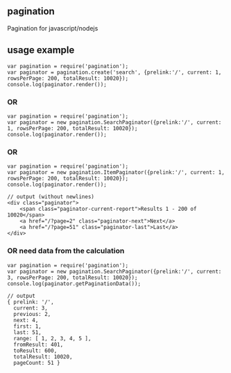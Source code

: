 ## pagination

Pagination for javascript/nodejs

## usage example

	var pagination = require('pagination');
	var paginator = pagination.create('search', {prelink:'/', current: 1, rowsPerPage: 200, totalResult: 10020});
	console.log(paginator.render());

### OR

	var pagination = require('pagination');
	var paginator = new pagination.SearchPaginator({prelink:'/', current: 1, rowsPerPage: 200, totalResult: 10020});
	console.log(paginator.render());

### OR 

	var pagination = require('pagination');
	var paginator = new pagination.ItemPaginator({prelink:'/', current: 1, rowsPerPage: 200, totalResult: 10020});
	console.log(paginator.render());
	
	// output (without newlines)
	<div class="paginator">
		<span class="paginator-current-report">Results 1 - 200 of 10020</span>
		<a href="/?page=2" class="paginator-next">Next</a>
		<a href="/?page=51" class="paginator-last">Last</a>
	</div>

### OR need data from the calculation

	var pagination = require('pagination');
	var paginator = new pagination.SearchPaginator({prelink:'/', current: 3, rowsPerPage: 200, totalResult: 10020});
	console.log(paginator.getPaginationData());
	
	// output
	{ prelink: '/',
	  current: 3,
	  previous: 2,
	  next: 4,
	  first: 1,
	  last: 51,
	  range: [ 1, 2, 3, 4, 5 ],
	  fromResult: 401,
	  toResult: 600,
	  totalResult: 10020,
	  pageCount: 51 }
	  

